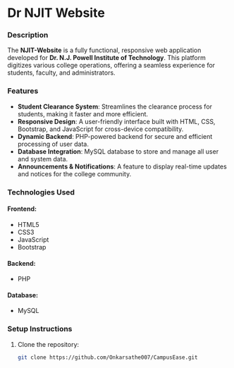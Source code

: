 # Dr NJIT Website  

### **Description**  
The **NJIT-Website** is a fully functional, responsive web application developed for **Dr. N.J. Powell Institute of Technology**. This platform digitizes various college operations, offering a seamless experience for students, faculty, and administrators.  

### **Features**  
- **Student Clearance System**: Streamlines the clearance process for students, making it faster and more efficient.  
- **Responsive Design**: A user-friendly interface built with HTML, CSS, Bootstrap, and JavaScript for cross-device compatibility.  
- **Dynamic Backend**: PHP-powered backend for secure and efficient processing of user data.  
- **Database Integration**: MySQL database to store and manage all user and system data.  
- **Announcements & Notifications**: A feature to display real-time updates and notices for the college community.  

### **Technologies Used**  
#### **Frontend:**  
- HTML5  
- CSS3  
- JavaScript  
- Bootstrap  

#### **Backend:**  
- PHP  

#### **Database:**  
- MySQL  

### **Setup Instructions**  
1. Clone the repository:  
   ```bash  
   git clone https://github.com/Onkarsathe007/CampusEase.git 
